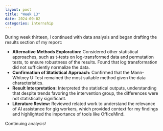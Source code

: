 ```yaml
---
layout: post
title: "Week 13"
date: 2024-09-02
categories: internship
---
```


During week thirteen, I continued with data analysis and began drafting the results section of my report:

- **Alternative Methods Exploration:** Considered other statistical approaches, such as t-tests on log-transformed data and permutation tests, to ensure robustness of the results. Found that log transformation did not sufficiently normalize the data.
- **Confirmation of Statistical Approach:** Confirmed that the Mann-Whitney U Test remained the most suitable method given the data characteristics.
- **Result Interpretation:** Interpreted the statistical outputs, understanding that despite trends favoring the intervention group, the differences were not statistically significant.
- **Literature Review:** Reviewed related work to understand the relevance of AI assistance for gig workers, which provided context for my findings and highlighted the importance of tools like OfficeMind.

Continuing analysis!
